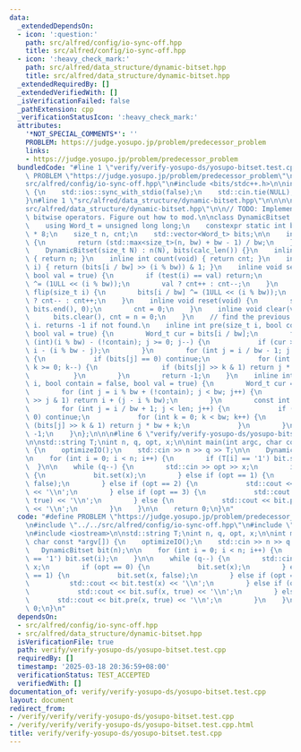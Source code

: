 ```yaml
---
data:
  _extendedDependsOn:
  - icon: ':question:'
    path: src/alfred/config/io-sync-off.hpp
    title: src/alfred/config/io-sync-off.hpp
  - icon: ':heavy_check_mark:'
    path: src/alfred/data_structure/dynamic-bitset.hpp
    title: src/alfred/data_structure/dynamic-bitset.hpp
  _extendedRequiredBy: []
  _extendedVerifiedWith: []
  _isVerificationFailed: false
  _pathExtension: cpp
  _verificationStatusIcon: ':heavy_check_mark:'
  attributes:
    '*NOT_SPECIAL_COMMENTS*': ''
    PROBLEM: https://judge.yosupo.jp/problem/predecessor_problem
    links:
    - https://judge.yosupo.jp/problem/predecessor_problem
  bundledCode: "#line 1 \"verify/verify-yosupo-ds/yosupo-bitset.test.cpp\"\n#define\
    \ PROBLEM \"https://judge.yosupo.jp/problem/predecessor_problem\"\n\n#line 1 \"\
    src/alfred/config/io-sync-off.hpp\"\n#include <bits/stdc++.h>\n\ninline void optimizeIO(void)\
    \ {\n    std::ios::sync_with_stdio(false);\n    std::cin.tie(NULL), std::cout.tie(NULL);\n\
    }\n#line 1 \"src/alfred/data_structure/dynamic-bitset.hpp\"\n\n\n\n#line 6 \"\
    src/alfred/data_structure/dynamic-bitset.hpp\"\n\n// TODO: Implement resize and\
    \ bitwise operators. Figure out how to mod.\n\nclass DynamicBitset {\nprivate:\n\
    \    using Word_t = unsigned long long;\n    constexpr static int bw = sizeof(Word_t)\
    \ * 8;\n    size_t n, cnt;\n    std::vector<Word_t> bits;\n\n    inline int calc_len(void)\
    \ {\n        return (std::max<size_t>(n, bw) + bw - 1) / bw;\n    }\n\npublic:\n\
    \    DynamicBitset(size_t N) : n(N), bits(calc_len()) {}\n    inline int size(void)\
    \ { return n; }\n    inline int count(void) { return cnt; }\n    inline int test(size_t\
    \ i) { return (bits[i / bw] >> (i % bw)) & 1; }\n    inline void set(size_t i,\
    \ bool val = true) {\n        if (test(i) == val) return;\n        bits[i / bw]\
    \ ^= (1ULL << (i % bw));\n        val ? cnt++ : cnt--;\n    }\n    inline void\
    \ flip(size_t i) {\n        bits[i / bw] ^= (1ULL << (i % bw));\n        test(i)\
    \ ? cnt-- : cnt++;\n    }\n    inline void reset(void) {\n        std::fill(bits.begin(),\
    \ bits.end(), 0);\n        cnt = 0;\n    }\n    inline void clear(void) {\n  \
    \      bits.clear(), cnt = n = 0;\n    }\n    // find the previous val before\
    \ i. returns -1 if not found.\n    inline int pre(size_t i, bool contain = false,\
    \ bool val = true) {\n        Word_t cur = bits[i / bw];\n        for (int j =\
    \ (int)(i % bw) - (!contain); j >= 0; j--) {\n            if (cur >> j & 1) return\
    \ i - (i % bw - j);\n        }\n        for (int j = i / bw - 1; j >= 0; j--)\
    \ {\n            if (bits[j] == 0) continue;\n            for (int k = bw - 1;\
    \ k >= 0; k--) {\n                if (bits[j] >> k & 1) return j * bw + k;\n \
    \           }\n        }\n        return -1;\n    }\n    inline int suf(size_t\
    \ i, bool contain = false, bool val = true) {\n        Word_t cur = bits[i / bw];\n\
    \        for (int j = i % bw + (!contain); j < bw; j++) {\n            if (cur\
    \ >> j & 1) return i + (j - i % bw);\n        }\n        const int len = calc_len();\n\
    \        for (int j = i / bw + 1; j < len; j++) {\n            if (bits[j] ==\
    \ 0) continue;\n            for (int k = 0; k < bw; k++) {\n                if\
    \ (bits[j] >> k & 1) return j * bw + k;\n            }\n        }\n        return\
    \ -1;\n    }\n};\n\n\n#line 6 \"verify/verify-yosupo-ds/yosupo-bitset.test.cpp\"\
    \n\nstd::string T;\nint n, q, opt, x;\n\nint main(int argc, char const *argv[])\
    \ {\n    optimizeIO();\n    std::cin >> n >> q >> T;\n\n    DynamicBitset bit(n);\n\
    \n    for (int i = 0; i < n; i++) {\n        if (T[i] == '1') bit.set(i);\n  \
    \  }\n\n    while (q--) {\n        std::cin >> opt >> x;\n        if (opt == 0)\
    \ {\n            bit.set(x);\n        } else if (opt == 1) {\n            bit.set(x,\
    \ false);\n        } else if (opt == 2) {\n            std::cout << bit.test(x)\
    \ << '\\n';\n        } else if (opt == 3) {\n            std::cout << bit.suf(x,\
    \ true) << '\\n';\n        } else {\n            std::cout << bit.pre(x, true)\
    \ << '\\n';\n        }\n    }\n\n    return 0;\n}\n"
  code: "#define PROBLEM \"https://judge.yosupo.jp/problem/predecessor_problem\"\n\
    \n#include \"../../src/alfred/config/io-sync-off.hpp\"\n#include \"../../src/alfred/data_structure/dynamic-bitset.hpp\"\
    \n#include <iostream>\n\nstd::string T;\nint n, q, opt, x;\n\nint main(int argc,\
    \ char const *argv[]) {\n    optimizeIO();\n    std::cin >> n >> q >> T;\n\n \
    \   DynamicBitset bit(n);\n\n    for (int i = 0; i < n; i++) {\n        if (T[i]\
    \ == '1') bit.set(i);\n    }\n\n    while (q--) {\n        std::cin >> opt >>\
    \ x;\n        if (opt == 0) {\n            bit.set(x);\n        } else if (opt\
    \ == 1) {\n            bit.set(x, false);\n        } else if (opt == 2) {\n  \
    \          std::cout << bit.test(x) << '\\n';\n        } else if (opt == 3) {\n\
    \            std::cout << bit.suf(x, true) << '\\n';\n        } else {\n     \
    \       std::cout << bit.pre(x, true) << '\\n';\n        }\n    }\n\n    return\
    \ 0;\n}\n"
  dependsOn:
  - src/alfred/config/io-sync-off.hpp
  - src/alfred/data_structure/dynamic-bitset.hpp
  isVerificationFile: true
  path: verify/verify-yosupo-ds/yosupo-bitset.test.cpp
  requiredBy: []
  timestamp: '2025-03-18 20:36:59+08:00'
  verificationStatus: TEST_ACCEPTED
  verifiedWith: []
documentation_of: verify/verify-yosupo-ds/yosupo-bitset.test.cpp
layout: document
redirect_from:
- /verify/verify/verify-yosupo-ds/yosupo-bitset.test.cpp
- /verify/verify/verify-yosupo-ds/yosupo-bitset.test.cpp.html
title: verify/verify-yosupo-ds/yosupo-bitset.test.cpp
---
```


